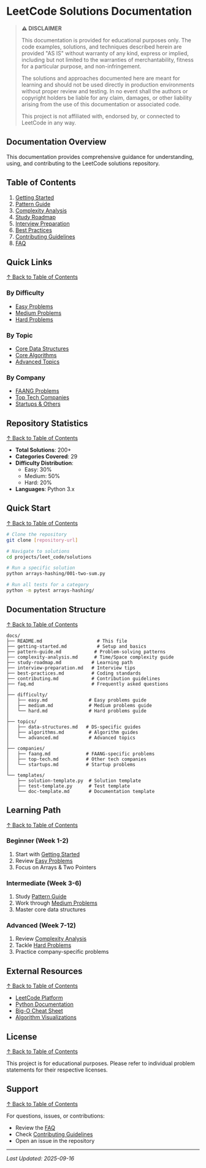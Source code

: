 # LeetCode Solutions Documentation

> **⚠️ DISCLAIMER**
>
> This documentation is provided for educational purposes only. The code examples, solutions, and techniques described herein are provided "AS IS" without warranty of any kind, express or implied, including but not limited to the warranties of merchantability, fitness for a particular purpose, and non-infringement.
>
> The solutions and approaches documented here are meant for learning and should not be used directly in production environments without proper review and testing. In no event shall the authors or copyright holders be liable for any claim, damages, or other liability arising from the use of this documentation or associated code.
>
> This project is not affiliated with, endorsed by, or connected to LeetCode in any way.

## Documentation Overview

This documentation provides comprehensive guidance for understanding, using, and contributing to the LeetCode solutions repository.

## Table of Contents

1. [Getting Started](./getting-started.md)
2. [Pattern Guide](./pattern-guide.md)
3. [Complexity Analysis](./complexity-analysis.md)
4. [Study Roadmap](./study-roadmap.md)
5. [Interview Preparation](./interview-preparation.md)
6. [Best Practices](./best-practices.md)
7. [Contributing Guidelines](./contributing.md)
8. [FAQ](./faq.md)

## Quick Links
[↑ Back to Table of Contents](#table-of-contents)

### By Difficulty
- [Easy Problems](./difficulty/easy.md)
- [Medium Problems](./difficulty/medium.md)
- [Hard Problems](./difficulty/hard.md)

### By Topic
- [Core Data Structures](./topics/data-structures.md)
- [Core Algorithms](./topics/algorithms.md)
- [Advanced Topics](./topics/advanced.md)

### By Company
- [FAANG Problems](./companies/faang.md)
- [Top Tech Companies](./companies/top-tech.md)
- [Startups & Others](./companies/startups.md)

## Repository Statistics
[↑ Back to Table of Contents](#table-of-contents)

- **Total Solutions**: 200+
- **Categories Covered**: 29
- **Difficulty Distribution**:
  - Easy: 30%
  - Medium: 50%
  - Hard: 20%
- **Languages**: Python 3.x

## Quick Start
[↑ Back to Table of Contents](#table-of-contents)

```bash
# Clone the repository
git clone [repository-url]

# Navigate to solutions
cd projects/leet_code/solutions

# Run a specific solution
python arrays-hashing/001-two-sum.py

# Run all tests for a category
python -m pytest arrays-hashing/
```

## Documentation Structure
[↑ Back to Table of Contents](#table-of-contents)

```
docs/
├── README.md                    # This file
├── getting-started.md           # Setup and basics
├── pattern-guide.md            # Problem-solving patterns
├── complexity-analysis.md      # Time/Space complexity guide
├── study-roadmap.md           # Learning path
├── interview-preparation.md   # Interview tips
├── best-practices.md          # Coding standards
├── contributing.md            # Contribution guidelines
├── faq.md                     # Frequently asked questions
│
├── difficulty/
│   ├── easy.md               # Easy problems guide
│   ├── medium.md             # Medium problems guide
│   └── hard.md               # Hard problems guide
│
├── topics/
│   ├── data-structures.md   # DS-specific guides
│   ├── algorithms.md         # Algorithm guides
│   └── advanced.md           # Advanced topics
│
├── companies/
│   ├── faang.md             # FAANG-specific problems
│   ├── top-tech.md          # Other tech companies
│   └── startups.md          # Startup problems
│
└── templates/
    ├── solution-template.py  # Solution template
    ├── test-template.py      # Test template
    └── doc-template.md       # Documentation template
```

## Learning Path
[↑ Back to Table of Contents](#table-of-contents)

### Beginner (Week 1-2)
1. Start with [Getting Started](./getting-started.md)
2. Review [Easy Problems](./difficulty/easy.md)
3. Focus on Arrays & Two Pointers

### Intermediate (Week 3-6)
1. Study [Pattern Guide](./pattern-guide.md)
2. Work through [Medium Problems](./difficulty/medium.md)
3. Master core data structures

### Advanced (Week 7-12)
1. Review [Complexity Analysis](./complexity-analysis.md)
2. Tackle [Hard Problems](./difficulty/hard.md)
3. Practice company-specific problems

## External Resources
[↑ Back to Table of Contents](#table-of-contents)

- [LeetCode Platform](https://leetcode.com)
- [Python Documentation](https://docs.python.org/3/)
- [Big-O Cheat Sheet](https://www.bigocheatsheet.com/)
- [Algorithm Visualizations](https://visualgo.net/)

## License
[↑ Back to Table of Contents](#table-of-contents)

This project is for educational purposes. Please refer to individual problem statements for their respective licenses.

## Support
[↑ Back to Table of Contents](#table-of-contents)

For questions, issues, or contributions:
- Review the [FAQ](./faq.md)
- Check [Contributing Guidelines](./contributing.md)
- Open an issue in the repository

---

*Last Updated: 2025-09-16*

